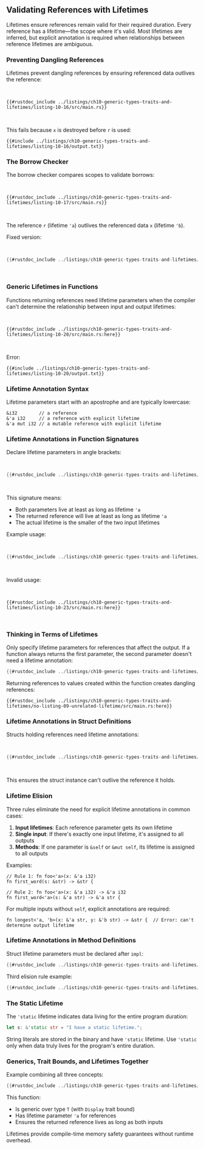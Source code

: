 ## Validating References with Lifetimes

Lifetimes ensure references remain valid for their required duration. Every reference has a lifetime—the scope where it's valid. Most lifetimes are inferred, but explicit annotation is required when relationships between reference lifetimes are ambiguous.

### Preventing Dangling References

Lifetimes prevent dangling references by ensuring referenced data outlives the reference:

<Listing number="10-16" caption="Attempted use of a reference whose value has gone out of scope">

```rust,ignore,does_not_compile
{{#rustdoc_include ../listings/ch10-generic-types-traits-and-lifetimes/listing-10-16/src/main.rs}}
```

</Listing>

This fails because `x` is destroyed before `r` is used:

```console
{{#include ../listings/ch10-generic-types-traits-and-lifetimes/listing-10-16/output.txt}}
```

### The Borrow Checker

The borrow checker compares scopes to validate borrows:

<Listing number="10-17" caption="Lifetime annotations showing the problem">

```rust,ignore,does_not_compile
{{#rustdoc_include ../listings/ch10-generic-types-traits-and-lifetimes/listing-10-17/src/main.rs}}
```

</Listing>

The reference `r` (lifetime `'a`) outlives the referenced data `x` (lifetime `'b`).

Fixed version:

<Listing number="10-18" caption="Valid reference with longer data lifetime">

```rust
{{#rustdoc_include ../listings/ch10-generic-types-traits-and-lifetimes/listing-10-18/src/main.rs}}
```

</Listing>

### Generic Lifetimes in Functions

Functions returning references need lifetime parameters when the compiler can't determine the relationship between input and output lifetimes:

<Listing number="10-20" file-name="src/main.rs" caption="Function returning a reference (doesn't compile)">

```rust,ignore,does_not_compile
{{#rustdoc_include ../listings/ch10-generic-types-traits-and-lifetimes/listing-10-20/src/main.rs:here}}
```

</Listing>

Error:

```console
{{#include ../listings/ch10-generic-types-traits-and-lifetimes/listing-10-20/output.txt}}
```

### Lifetime Annotation Syntax

Lifetime parameters start with an apostrophe and are typically lowercase:

```rust,ignore
&i32        // a reference
&'a i32     // a reference with explicit lifetime
&'a mut i32 // a mutable reference with explicit lifetime
```

### Lifetime Annotations in Function Signatures

Declare lifetime parameters in angle brackets:

<Listing number="10-21" file-name="src/main.rs" caption="Function with lifetime annotations">

```rust
{{#rustdoc_include ../listings/ch10-generic-types-traits-and-lifetimes/listing-10-21/src/main.rs:here}}
```

</Listing>

This signature means:
- Both parameters live at least as long as lifetime `'a`
- The returned reference will live at least as long as lifetime `'a`
- The actual lifetime is the smaller of the two input lifetimes

Example usage:

<Listing number="10-22" file-name="src/main.rs" caption="Valid usage with different lifetimes">

```rust
{{#rustdoc_include ../listings/ch10-generic-types-traits-and-lifetimes/listing-10-22/src/main.rs:here}}
```

</Listing>

Invalid usage:

<Listing number="10-23" file-name="src/main.rs" caption="Invalid usage—reference outlives data">

```rust,ignore,does_not_compile
{{#rustdoc_include ../listings/ch10-generic-types-traits-and-lifetimes/listing-10-23/src/main.rs:here}}
```

</Listing>

### Thinking in Terms of Lifetimes

Only specify lifetime parameters for references that affect the output. If a function always returns the first parameter, the second parameter doesn't need a lifetime annotation:

```rust
{{#rustdoc_include ../listings/ch10-generic-types-traits-and-lifetimes/no-listing-08-only-one-reference-with-lifetime/src/main.rs:here}}
```

Returning references to values created within the function creates dangling references:

```rust,ignore,does_not_compile
{{#rustdoc_include ../listings/ch10-generic-types-traits-and-lifetimes/no-listing-09-unrelated-lifetime/src/main.rs:here}}
```

### Lifetime Annotations in Struct Definitions

Structs holding references need lifetime annotations:

<Listing number="10-24" file-name="src/main.rs" caption="Struct with reference field">

```rust
{{#rustdoc_include ../listings/ch10-generic-types-traits-and-lifetimes/listing-10-24/src/main.rs}}
```

</Listing>

This ensures the struct instance can't outlive the reference it holds.

### Lifetime Elision

Three rules eliminate the need for explicit lifetime annotations in common cases:

1. **Input lifetimes**: Each reference parameter gets its own lifetime
2. **Single input**: If there's exactly one input lifetime, it's assigned to all outputs  
3. **Methods**: If one parameter is `&self` or `&mut self`, its lifetime is assigned to all outputs

Examples:

```rust,ignore
// Rule 1: fn foo<'a>(x: &'a i32)
fn first_word(s: &str) -> &str {

// Rule 2: fn foo<'a>(x: &'a i32) -> &'a i32  
fn first_word<'a>(s: &'a str) -> &'a str {
```

For multiple inputs without `self`, explicit annotations are required:

```rust,ignore
fn longest<'a, 'b>(x: &'a str, y: &'b str) -> &str {  // Error: can't determine output lifetime
```

### Lifetime Annotations in Method Definitions

Struct lifetime parameters must be declared after `impl`:

```rust
{{#rustdoc_include ../listings/ch10-generic-types-traits-and-lifetimes/no-listing-10-lifetimes-on-methods/src/main.rs:1st}}
```

Third elision rule example:

```rust
{{#rustdoc_include ../listings/ch10-generic-types-traits-and-lifetimes/no-listing-10-lifetimes-on-methods/src/main.rs:3rd}}
```

### The Static Lifetime

The `'static` lifetime indicates data living for the entire program duration:

```rust
let s: &'static str = "I have a static lifetime.";
```

String literals are stored in the binary and have `'static` lifetime. Use `'static` only when data truly lives for the program's entire duration.

### Generics, Trait Bounds, and Lifetimes Together

Example combining all three concepts:

```rust
{{#rustdoc_include ../listings/ch10-generic-types-traits-and-lifetimes/no-listing-11-generics-traits-and-lifetimes/src/main.rs:here}}
```

This function:
- Is generic over type `T` (with `Display` trait bound)
- Has lifetime parameter `'a` for references
- Ensures the returned reference lives as long as both inputs

Lifetimes provide compile-time memory safety guarantees without runtime overhead.
